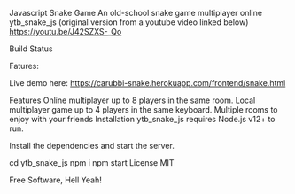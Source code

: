 Javascript Snake Game
An old-school snake game multiplayer online
ytb_snake_js
(original version from a youtube video linked below) https://youtu.be/J42SZXS-_Qo

Build Status

Fatures:

Live demo here: https://carubbi-snake.herokuapp.com/frontend/snake.html

Features
Online multiplayer up to 8 players in the same room.
Local multiplayer game up to 4 players in the same keyboard.
Multiple rooms to enjoy with your friends
Installation
ytb_snake_js requires Node.js v12+ to run.

Install the dependencies and start the server.

cd ytb_snake_js 
npm i
npm start
License
MIT

Free Software, Hell Yeah!
